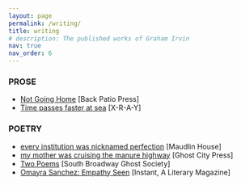 ```yaml
---
layout: page
permalink: /writing/
title: writing
# description: The published works of Graham Irvin
nav: true
nav_order: 6
---
```


### PROSE

- [Not Going Home](https://backpatio.press/2019/07/10/not-going-home-by-graham-irvin/) [Back Patio Press]
- [Time passes faster at sea](http://x-r-a-y.com/time-passes-faster-at-sea-by-graham-irvin/fiction/) [X-R-A-Y]

### POETRY

- [every institution was nicknamed perfection](https://maudlinhouse.net/every-institution-was-nicknamed-perfection/) [Maudlin House]
- [my mother was cruising the manure highway](https://ghostcitypress.com/poetry-15/2019/3/30/graham-irvin) [Ghost City Press]
- [Two Poems](https://soboghoso.org/2019/03/08/two-poems-graham-irvin/) [South Broadway Ghost Society]
- [Omayra Sanchez: Empathy Seen](https://www.instagram.com/p/BnCq9KKFc63/?utm_source=ig_web_button_share_sheet) [Instant, A Literary Magazine]
